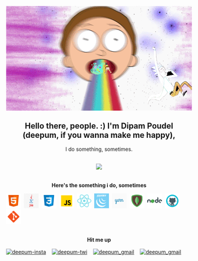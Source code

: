 
<div align="center">
<img hight="300" width="700" alt="GIF" align="center" src="https://github.com/Dipam1/Dipam1/blob/main/assets/mortyGif.gif">

## Hello there, people. :) I'm Dipam Poudel (deepum, if you wanna make me happy), 

I do something, sometimes.

<br/><img  src="https://github-readme-stats.vercel.app/api?username=dipam1&&show_icons=true&theme=radical">

<br/> <b>Here's the something i do, sometimes</b>


<p align="center">
 <p align="left">  
  <code><img src="https://github.com/Dipam1/Dipam1/blob/main/assets/html5.png" alt="html5" width="40" height="40"/></code>&nbsp;
  <code><img src="https://github.com/Dipam1/Dipam1/blob/main/assets/java.png" alt="java" width="40" height="40"/></code>&nbsp;
  <code><img src="https://github.com/Dipam1/Dipam1/blob/main/assets/css3.png" alt="css3" width="40" height="40"/></code>&nbsp; 
  <code><img src="https://github.com/Dipam1/Dipam1/blob/main/assets/js.png" alt="js" width="40" height="40"/></code>&nbsp;
    <code><img src="https://github.com/Dipam1/Dipam1/blob/main/assets/react.png" alt="react" width="40" height="40"/></code>&nbsp;
  <code><img src="https://github.com/Dipam1/Dipam1/blob/main/assets/jquery.png" alt="jquery" width="40" height="40"/></code>&nbsp;
  <code><img src="https://github.com/Dipam1/Dipam1/blob/main/assets/yarn.png" alt="yarn" width="40" height="40"/></code>&nbsp;
  <code><img src="https://github.com/Dipam1/Dipam1/blob/main/assets/mongo.png" alt="mongo" width="40" height="40"/></code>&nbsp; 
    <code><img src="https://github.com/Dipam1/Dipam1/blob/main/assets/node.png" alt="node" width="40" height="40"/></code>&nbsp; 
  <code><img src="https://github.com/Dipam1/Dipam1/blob/main/assets/github.png" alt="github" width="40" height="40"/></code>&nbsp; 
  <code><img src="https://github.com/Dipam1/Dipam1/blob/main/assets/git.png" alt="git" width="40" height="40"/></code>&nbsp; 
  
   </p>
</p>

<br/> <b>Hit me up</b>

<p align="left">
<a href="https://www.instagram.com/im.jack.skellington/" target="_blank"><img align="center" src="https://cdn.jsdelivr.net/npm/simple-icons@3.0.1/icons/instagram.svg" alt="deepum-insta" height="40" width="40" /></a> &nbsp;&nbsp;
<a href="https://twitter.com/deepum__poudel" target="_blank"><img align="center" src="https://cdn.jsdelivr.net/npm/simple-icons@3.0.1/icons/twitter.svg" alt="deepum-twi" height="40" width="40" /></a> &nbsp;&nbsp;
 <a href="mailto:deepumpoudel@gmail.com" target="_blank"><img align="center" src="https://cdn.jsdelivr.net/npm/simple-icons@3.0.1/icons/gmail.svg" alt="deepum_gmail" height="40" width="40" /></a> &nbsp;&nbsp;
 <a href="https://www.linkedin.com/in/dipam-poudel/" target="_blank"><img align="center" src="https://cdn.jsdelivr.net/npm/simple-icons@3.0.1/icons/linkedin.svg" alt="deepum_gmail" height="40" width="40" /></a> &nbsp;&nbsp;
</p>
</div>

